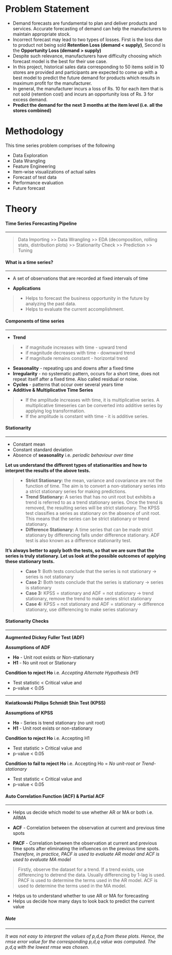 # Problem Statement
* Demand forecasts are fundamental to plan and deliver products and services. Accurate forecasting of demand can help the manufacturers to maintain appropriate stock.
* Incorrect forecast may lead to  two types of losses. First is the loss due to product not being sold **Retention Loss (demand < supply)**, Second is the **Opportunity Loss (demand > supply)**
* Despite such relevance, manufacturers have difficulty choosing which forecast model is the best for their use case. 
* In this project, historical sales data corresponding to 50 items sold in 10 stores are provided and participants are expected to come up with a best model to predict the future demand for products which results in maximum profit for the manufacturer. 
* In general, the manufacturer incurs a loss of Rs. 10 for each item that is not sold (retention cost) and incurs an opportunity loss of Rs. 3 for excess demand. 
* **Predict the demand for the next 3 months at the item level (i.e. all the stores combined)**

# Methodology
This time series problem comprises of the following
* Data Exploration
* Data Wrangling
* Feature Engineering
* Item-wise visualizations of actual sales
* Forecast of test data
* Performance evaluation
* Future forecast

# Theory

#### **Time Series Forecasting Pipeline**
---

> Data Importing  >>  Data Wrangling  >>  EDA (decomposition, rolling stats, distribution plots)  >>  Stationarity Check  >>  Prediction  >>  Tuning

#### **What is a time series?** 
---

* A set of observations that are recorded  at fixed intervals of time


* **Applications**
> * Helps to forecast the business opportunity in the future by analyzing the past data.
> * Helps to evaluate the current accomplishment.

#### **Components of time series**
---


* **Trend**
> * if magnitude increases with time - upward trend
> * if magnitude decreases with time - downward trend
> * if magnitude remains constant - horizontal trend

* **Seasonality** - repeating ups and downs after a fixed time
* **Irregularity** - no systematic pattern, occurs for a short time, does not repeat itself after a fixed time. Also called residual or noise.
* **Cycles** - patterns that occur over several years time
* **Additive & Multiplicative Time Series**
> * If the amplitude increases with time, it is multiplicative series. A multiplicative timeseries can be converted into additive series by applying log transformation.
> * If the amplitude is constant with time - it is additive series.

#### **Stationarity**
---

* Constant mean
* Constant standard deviation
* Absence of **seasonality** i.e. *periodic behaviour over time*

**Let us understand the different types of stationarities and how to interpret the results of the above tests.**

> * **Strict Stationary:** the mean, variance and covariance are not the function of time. The aim is to convert a non-stationary series into a strict stationary series for making predictions.
> * **Trend Stationary:** A series that has no unit root but exhibits a trend is referred to as a trend stationary series. Once the trend is removed, the resulting series will be strict stationary. The KPSS test classifies a series as stationary on the absence of unit root. This means that the series can be strict stationary or trend stationary.
> * **Difference Stationary:** A time series that can be made strict stationary by differencing falls under difference stationary. ADF test is also known as a difference stationarity test.

**It’s always better to apply both the tests, so that we are sure that the series is truly stationary. Let us look at the possible outcomes of applying these stationary tests.**

> * **Case 1:** Both tests conclude that the series is not stationary -> series is not stationary
> * **Case 2:** Both tests conclude that the series is stationary -> series is stationary
> * **Case 3:** KPSS = stationary and ADF = not stationary  -> trend stationary, remove the trend to make series strict stationary
> * **Case 4:** KPSS = not stationary and ADF = stationary -> difference stationary, use differencing to make series stationary

#### **Stationarity Checks**
---



**Augmented Dickey Fuller Test (ADF)**


**Assumptions of ADF**
* **Ho** - Unit root exists or Non-stationary
* **H1** - No unit root or Stationary

**Condition to reject Ho** i.e. *Accepting Alternate Hypothesis (H1)*
* Test statistic < Critical value and
* p-value < 0.05

---

**Kwiatkowski Philips Schmidt Shin Test (KPSS)** 

**Assumptions of KPSS**
* **Ho** - Series is trend stationary (no unit root)
* **H1** - Unit root exists or non-stationary

**Condition to reject Ho** i.e. Accepting H1
* Test statistic > Critical value and
* p-value < 0.05

**Condition to fail to reject Ho** i.e. Accepting Ho = *No unit-root or Trend-stationary*
* Test statistic < Critical value and
* p-value < 0.05

#### **Auto Correlation Function (ACF) & Partial ACF**
---

* Helps us decide which model to use whether AR or MA or both i.e. ARMA


* **ACF** - Correlation between the observation at current and previous time spots
* **PACF** - Correlation between the observation at current and previous time spots after eliminating the influences on the previous time spots. *Therefore, in practice, PACF is used to evaluate AR model and ACF is used to evaluate MA model* 
> Firstly, observe the dataset for a trend. If a trend exists, use differencing to detrend the data. Usually differencing by 1-lag is used.
> PACF is used to determine the terms used in the AR model.
> ACF is used to determine the terms used in the MA model.

* Helps us to understand whether to use AR or MA for forecasting
* Helps us decide how many days to look back to predict the current value

##### **Note**
---

*It was not easy to interpret the values of p,d,q from these plots. Hence, the rmse error value for the corresponding p,d,q value was computed. The p,d,q with the lowest rmse was chosen.*
